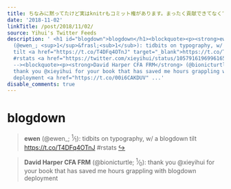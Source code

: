 ```yaml
---
title: ちなみに黙ってたけど実はknitrもコミット権があります。まったく貢献できてなくて申し訳ない限り。。
date: '2018-11-02'
linkTitle: /post/2018/11/02/
source: Yihui's Twitter Feeds
description: ' <h1 id="blogdown">blogdown</h1><blockquote><p><strong>ewen</strong>
  (@ewen_; <sup>1</sup>&frasl;<sub>1</sub>): tidbits on typography, w/ a blogdown
  tilt <a href="https://t.co/T4DFq4OTnJ" target="_blank">https://t.co/T4DFq4OTnJ</a>
  #rstats <a href="https://twitter.com/xieyihui/status/1057916196996165633" target="_blank">&#8618;</a></p></blockquote><!--
  --><blockquote><p><strong>David Harper CFA FRM</strong> (@bionicturtle; <sup>1</sup>&frasl;<sub>0</sub>):
  thank you @xieyihui for your book that has saved me hours grappling with blogdown
  deployment <a href="https://t.co/00i6CAKDUV" ...'
disable_comments: true
---
```

 <h1 id="blogdown">blogdown</h1><blockquote><p><strong>ewen</strong> (@ewen_; <sup>1</sup>&frasl;<sub>1</sub>): tidbits on typography, w/ a blogdown tilt <a href="https://t.co/T4DFq4OTnJ" target="_blank">https://t.co/T4DFq4OTnJ</a> #rstats <a href="https://twitter.com/xieyihui/status/1057916196996165633" target="_blank">&#8618;</a></p></blockquote><!-- --><blockquote><p><strong>David Harper CFA FRM</strong> (@bionicturtle; <sup>1</sup>&frasl;<sub>0</sub>): thank you @xieyihui for your book that has saved me hours grappling with blogdown deployment <a href="https://t.co/00i6CAKDUV" ...